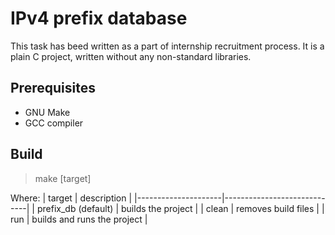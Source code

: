 # IPv4 prefix database
This task has beed written as a part of internship recruitment process. It is a plain C project, written without any non-standard libraries.

## Prerequisites
- GNU Make
- GCC compiler

## Build
> make [target]

Where:
| target              | description                 |
|---------------------|-----------------------------|
| prefix_db (default) | builds the project          |
| clean               | removes build files         |
| run                 | builds and runs the project |
